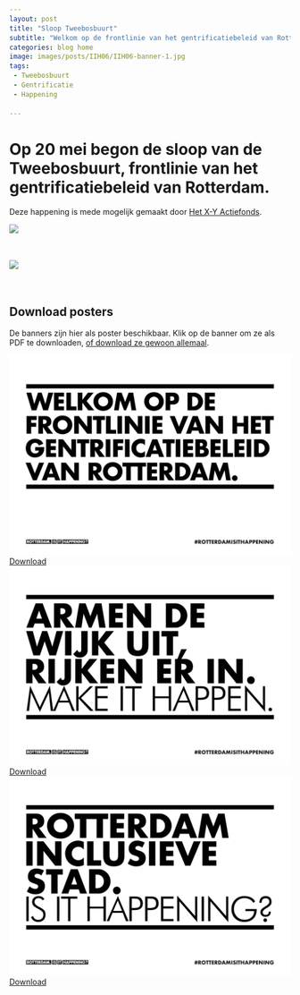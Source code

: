 ```yaml
---
layout: post
title: "Sloop Tweebosbuurt"
subtitle: "Welkom op de frontlinie van het gentrificatiebeleid van Rotterdam."
categories: blog home
image: images/posts/IIH06/IIH06-banner-1.jpg
tags: 
 - Tweebosbuurt
 - Gentrificatie
 - Happening

---
```

# Op 20 mei begon de sloop van de Tweebosbuurt, frontlinie van het gentrificatiebeleid van Rotterdam.

Deze happening is mede mogelijk gemaakt door [Het X-Y Actiefonds](https://hetactiefonds.nl/en/homepage/).

![](IIH06-banner-2.jpg)

<br>

![](IIH06-banner-3.jpg)

<br>

<article class="post" style="
	{%- if page.backgroundcolor -%}
		background-color:{{ page.backgroundcolor }};
	{%- endif -%}
	{%- if page.textcolor -%}
		color:{{ page.textcolor }};
	{%- endif -%}
	">
	<div class="poster-downloads">
		<div class="wrapper">
			<div class="post-content">
				<h1 class="poster-downloads-title">Download posters</h1>
				<p class="poster-downloads-text">De banners zijn hier als poster beschikbaar. Klik op de banner om ze als PDF te downloaden, <a href="/images/posts/IIH06/downloads/tweebosbuurt-banners.pdf">of download ze gewoon allemaal</a>.</p>
				<div class="posters-container">
					<a href="/images/posts/IIH06/downloads/IIH06-banner-1.pdf" download="Tweebosbuurt-banner-1.pdf" class="poster-image-container" style="border: 1px">
						<img class="poster-image" src="/images/posts/IIH06/downloads/thumbnails/IIH06-banner-1.jpg" alt="Frontlinie van het gentrificatiebeleid">
						<span class="poster-download-button">Download</span>
					</a>
					<a href="/images/posts/IIH06/downloads/IIH06-banner-2.pdf" download="Tweebosbuurt-banner-2.pdf" class="poster-image-container">
						<img class="poster-image" src="/images/posts/IIH06/downloads/thumbnails/IIH06-banner-2.jpg" alt="Armen de wijk uit">
						<span class="poster-download-button">Download</span>
					</a>
					<a href="/images/posts/IIH06/downloads/IIH06-banner-1.pdf" download="Tweebosbuurt-banner-3.pdf" class="poster-image-container">
						<img class="poster-image" src="/images/posts/IIH06/downloads/thumbnails/IIH06-banner-3.jpg" alt="Inclusieve stad">
						<span class="poster-download-button">Download</span>
					</a>
				</div>
			</div>
		</div>
	</div>

</article>